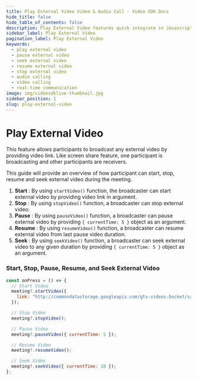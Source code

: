 ```yaml
---
title: Play External Video Video & Audio Call - Video SDK Docs
hide_title: false
hide_table_of_contents: false
description: Play External Video features quick integrate in Javascript, React JS, Android, IOS, React Native, Flutter with Video SDK to add live video & audio conferencing to your applications.
sidebar_label: Play External Video
pagination_label: Play External Video
keywords:
  - play external video
  - pause external video
  - seek external video
  - resume external video
  - stop external video
  - audio calling
  - video calling
  - real-time communication
image: img/videosdklive-thumbnail.jpg
sidebar_position: 1
slug: play-external-video
---
```


# Play External Video

This feature allows participants to broadcast any external video by providing video link.
Like screen share feature, one participant is broadcasting and other participants are receivers.

This guide will provide an overview of how participant can start, stop, resume and seek external video during the meeting.

1. **Start** : By using `startVideo()` function, the broadcaster can start external video by providing video link in argument.
2. **Stop** : By using `stopVideo()` function, a broadcaster can stop external video.
3. **Pause** : By using `pauseVideo()` function, a broadcaster can pause external video by providing `{ currentTime: 5 }` object as an argument.
4. **Resume** : By using `resumeVideo()` function, a broadcaster can resume external video from last pause video duration.
5. **Seek** : By using `seekVideo()` function, a broadcaster can seek external video to any given duration by providing `{ currentTime: 5 }` object as an argument.

### Start, Stop, Pause, Resume, and Seek External Video


```js
const onPress = () => {
  // Start Video
  meeting?.startVideo({
    link: "http://commondatastorage.googleapis.com/gtv-videos-bucket/sample/BigBuckBunny.mp4",
  });

  // Stop Video
  meeting?.stopVideo();

  // Pause Video
  meeting?.pauseVideo({ currentTime: 5 });

  // Resume Video
  meeting?.resumeVideo();

  // Seek Video
  meeting?.seekVideo({ currentTime: 10 });
};
```
